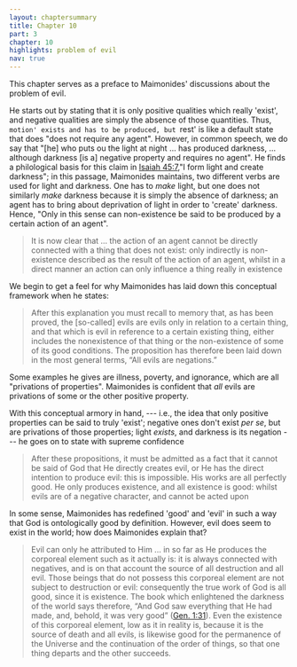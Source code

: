 ```yaml
---
layout: chaptersummary
title: Chapter 10
part: 3
chapter: 10
highlights: problem of evil
nav: true
---
```


This chapter serves as a preface to Maimonides' discussions about the problem of evil. 

He starts out by stating that it is only positive qualities which really 'exist', and negative qualities are simply the absence of those quantities. Thus, `motion' exists and has to be produced, but `rest' is like a default state that does "does not require any agent". However, in common speech, we do say that "[he] who puts ou the light at night ... has produced darkness, ... although darkness [is a] negative property and requires no agent". He finds a philological basis for this claim in [Isaiah 45:7](https://www.sefaria.org/Isaiah.45.7),"I form light and create darkness"; in this passage, Maimonides maintains, two different verbs are used for light and darkness. One has to _make_ light, but one does not similarly _make_ darkness because it is simply the absence of darkness; an agent has to bring about deprivation of light in order to 'create' darkness. Hence, "Only in this sense can non-existence be said to be produced by a certain action of an agent".

> It is now clear that ... the action of an agent cannot be directly connected with a thing that does not exist: only indirectly is non-existence described as the result of the action of an agent, whilst in a direct manner an action can only influence a thing really in existence

We begin to get a feel for why Maimonides has laid down this conceptual framework when he states:

> After this explanation you must recall to memory that, as has been proved, the [so-called] evils are evils only in relation to a certain thing, and that which is evil in reference to a certain existing thing, either includes the nonexistence of that thing or the non-existence of some of its good conditions. The proposition has therefore been laid down in the most general terms, “All evils are negations.”

Some examples he gives are illness, poverty, and ignorance, which are all "privations of properties". Maimonides is confident that _all_ evils are privations of some or the other positive property.

With this conceptual armory in hand, --- i.e., the idea that only positive properties can be said to truly 'exist'; negative ones don't exist _per se_, but are privations of those properties; light _exists_, and darkness is its negation --- he goes on to state with supreme confidence

> After these propositions, it must be admitted as a fact that it cannot be said of God that He directly creates evil, or He has the direct intention to produce evil: this is impossible. His works are all perfectly good. He only produces existence, and all existence is good: whilst evils are of a negative character, and cannot be acted upon

In some sense, Maimonides has redefined 'good' and 'evil' in such a way that God is ontologically good by definition. However, evil does seem to exist in the world; how does Maimonides explain that?

> Evil can only he attributed to Him ... in so far as He produces the corporeal element such as it actually is: it is always connected with negatives, and is on that account the source of all destruction and all evil. Those beings that do not possess this corporeal element are not subject to destruction or evil: consequently the true work of God is all good, since it is existence. The book which enlightened the darkness of the world says therefore, “And God saw everything that He had made, and, behold, it was very good” ([Gen. 1:31](https://www.sefaria.org/Genesis.1.31)). Even the existence of this corporeal element, low as it in reality is, because it is the source of death and all evils, is likewise good for the permanence of the Universe and the continuation of the order of things, so that one thing departs and the other succeeds.
